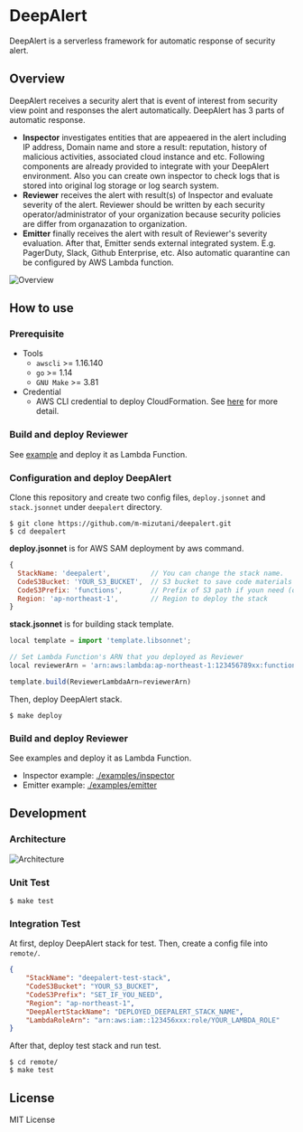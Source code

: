 # DeepAlert

DeepAlert is a serverless framework for automatic response of security alert.

## Overview

DeepAlert receives a security alert that is event of interest from security view point and responses the alert automatically. DeepAlert has 3 parts of automatic response.

- **Inspector** investigates entities that are appeaered in the alert including IP address, Domain name and store a result: reputation, history of malicious activities, associated cloud instance and etc. Following components are already provided to integrate with your DeepAlert environment. Also you can create own inspector to check logs that is stored into original log storage or log search system.
- **Reviewer** receives the alert with result(s) of Inspector and evaluate severity of the alert. Reviewer should be written by each security operator/administrator of your organization because security policies are differ from organazation to organization.
- **Emitter** finally receives the alert with result of Reviewer's severity evaluation. After that, Emitter sends external integrated system. E.g. PagerDuty, Slack, Github Enterprise, etc. Also automatic quarantine can be configured by AWS Lambda function.

![Overview](https://user-images.githubusercontent.com/605953/76850323-80914100-688a-11ea-9c9a-96030094af2c.png)

## How to use

### Prerequisite

- Tools
  - `awscli` >= 1.16.140
  - `go` >= 1.14
  - `GNU Make` >= 3.81
- Credential
  - AWS CLI credential to deploy CloudFormation. See [here](https://docs.aws.amazon.com/cli/latest/userguide/cli-chap-configure.html) for more detail.

### Build and deploy Reviewer

See [example](./examples/reviewer) and deploy it as Lambda Function.

### Configuration and deploy DeepAlert

Clone this repository and create two config files, `deploy.jsonnet` and `stack.jsonnet` under `deepalert` directory.

```
$ git clone https://github.com/m-mizutani/deepalert.git
$ cd deepalert
```

**deploy.jsonnet** is for AWS SAM deployment by aws command.

```js
{
  StackName: 'deepalert',          // You can change the stack name.
  CodeS3Bucket: 'YOUR_S3_BUCKET',  // S3 bucket to save code materials for deployment
  CodeS3Prefix: 'functions',       // Prefix of S3 path if youn need (optional)
  Region: 'ap-northeast-1',        // Region to deploy the stack
}
```

**stack.jsonnet** is for building stack template.

```js
local template = import 'template.libsonnet';

// Set Lambda Function's ARN that you deployed as Reviewer
local reviewerArn = 'arn:aws:lambda:ap-northeast-1:123456789xx:function:YOUR_REVIEWER_ARN';

template.build(ReviewerLambdaArn=reviewerArn)
```

Then, deploy DeepAlert stack.

```
$ make deploy
```

### Build and deploy Reviewer

See examples and deploy it as Lambda Function.

- Inspector example: [./examples/inspector](./examples/inspector)
- Emitter example: [./examples/emitter](./examples/inspector)

## Development

### Architecture

![Architecture](https://user-images.githubusercontent.com/605953/76850184-34460100-688a-11ea-92fe-cd8a1226174f.png)

### Unit Test

```
$ make test
```

### Integration Test

At first, deploy DeepAlert stack for test. Then, create a config file into `remote/`.

```json
{
    "StackName": "deepalert-test-stack",
    "CodeS3Bucket": "YOUR_S3_BUCKET",
    "CodeS3Prefix": "SET_IF_YOU_NEED",
    "Region": "ap-northeast-1",
    "DeepAlertStackName": "DEPLOYED_DEEPALERT_STACK_NAME",
    "LambdaRoleArn": "arn:aws:iam::123456xxx:role/YOUR_LAMBDA_ROLE"
}
```

After that, deploy test stack and run test.

```
$ cd remote/
$ make test
```

## License

MIT License
